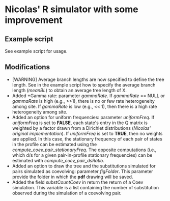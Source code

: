 # Nicolas' R simulator with some improvement

## Example script

See example script for usage.

## Modifications
* [WARNING] Average branch lengths are now specified to define the tree length. See in the example script how to specify the average branch length (*meanBL*) to obtain an average tree length of X.
* Added +Gamma rate: parameter *gammaRate*. If *gammaRate* == NULL or *gammaRate* is high (e.g., >>1), there is no or few rate heterogeneity among site. If *gammaRate* is low (e.g., << 1), then there is a high rate heterogeneity among site.
* Added an option for uniform frequencies: parameter *uniformFreq*. If *uniformFreq* is set to **FALSE**, each state's entry in the Q matrix is weighted by a factor drawn from a Dirichlet distributions (*Nicolas' original implementation*). If *uniformFreq* is set to **TRUE**, then no weights are applied. In this case, the stationary frequency of each pair of states in the profile can be estimated using the *compute_coev_pair_stationaryFreq*. The opposite computations (i.e., which d/s for a given pair-in-profile stationary frequencies) can be estimated with *compute_coev_pair_dsRatio*.
* Added an option to draw the tree and the substitutions simulated for pairs simulated as coevolving: parameter *figFolder*. This parameter provide the folder in which the **pdf** drawing will be saved.
* Added the field *substCountCoev* in return the return of a Coev simulation. This variable is a list containing the number of substitution observed during the simulation of a coevolving pair.
